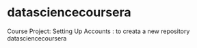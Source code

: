 # datasciencecoursera
Course Project: Setting Up Accounts : to creata a new repository datasciencecoursera
